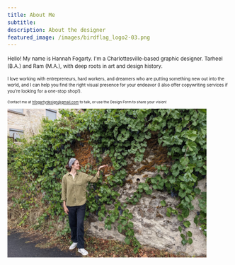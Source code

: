 ```yaml
---
title: About Me
subtitle:
description: About the designer
featured_image: /images/birdflag_logo2-03.png
---
```

<small> Hello! My name is Hannah Fogarty. I'm a Charlottesville-based graphic designer. Tarheel (B.A.) and Ram (M.A.), with deep roots in art and design history.

<small> I love working with entrepreneurs, hard workers, and dreamers who are putting something new out into the world, and I can help you find the right visual presence for your endeavor (I also offer copywriting services if you're looking for a one-stop shop!).
 
<small> Contact me at hfogartydesign@gmail.com to talk, or use the Design Form to share your vision! 


<img src="/images/villefranche1.jpg" width="450">

